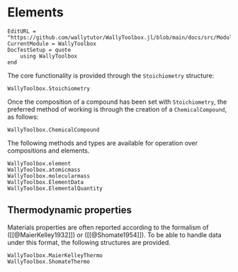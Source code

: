 # Elements

```@meta
EditURL = "https://github.com/wallytutor/WallyToolbox.jl/blob/main/docs/src/Modules/WallyToolbox/elements.md"
CurrentModule = WallyToolbox
DocTestSetup = quote
    using WallyToolbox
end
```

The core functionality is provided through the `Stoichiometry` structure:

```@docs
WallyToolbox.Stoichiometry
```

Once the composition of a compound has been set with `Stoichiometry`, the preferred method of working is through the creation of a `ChemicalCompound`, as follows:

```@docs
WallyToolbox.ChemicalCompound
```

The following methods and types are available for operation over compositions and elements.

```@docs
WallyToolbox.element
WallyToolbox.atomicmass
WallyToolbox.molecularmass
WallyToolbox.ElementData
WallyToolbox.ElementalQuantity
```

## Thermodynamic properties

Materials properties are often reported according to the formalism of ([[@MaierKelley1932]]) or ([[@Shomate1954]]). To be able to handle data under this format, the following structures are provided.

```@docs
WallyToolbox.MaierKelleyThermo
WallyToolbox.ShomateThermo
```
